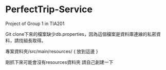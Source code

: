 # PerfectTrip-Service
Project of Group 1 in TIA201

Git clone下來的檔案缺少db.properties，因為這個檔案是資料庫連線的私密資料，請找組長取得。

專案資料夾/src/main/resources/ { 放到這邊 }

剛抓下來可能會沒有resources資料夾 請自己創建一下
